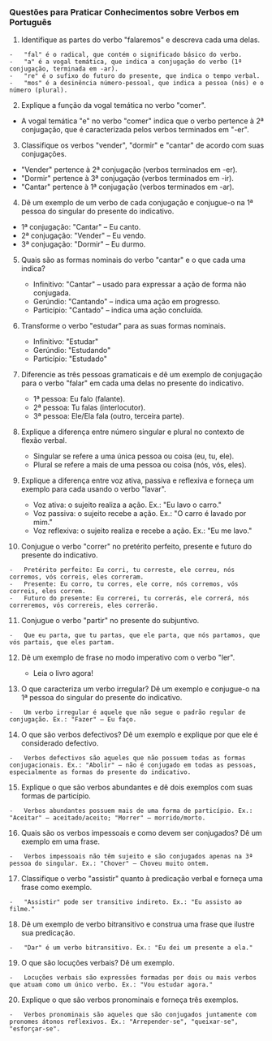 ### Questões para Praticar Conhecimentos sobre Verbos em Português

1.  Identifique as partes do verbo "falaremos" e descreva cada uma delas.
```
-   "fal" é o radical, que contém o significado básico do verbo.
-   "a" é a vogal temática, que indica a conjugação do verbo (1ª conjugação, terminada em -ar).
-   "re" é o sufixo do futuro do presente, que indica o tempo verbal.
-   "mos" é a desinência número-pessoal, que indica a pessoa (nós) e o número (plural).
```

2.  Explique a função da vogal temática no verbo "comer".

-   A vogal temática "e" no verbo "comer" indica que o verbo pertence à 2ª conjugação, que é caracterizada pelos verbos terminados em "-er".

3.  Classifique os verbos "vender", "dormir" e "cantar" de acordo com suas conjugações.

-   "Vender" pertence à 2ª conjugação (verbos terminados em -er).
-   "Dormir" pertence à 3ª conjugação (verbos terminados em -ir).
-   "Cantar" pertence à 1ª conjugação (verbos terminados em -ar).

4.  Dê um exemplo de um verbo de cada conjugação e conjugue-o na 1ª pessoa do singular do presente do indicativo.

-   1ª conjugação: "Cantar" – Eu canto.
-   2ª conjugação: "Vender" – Eu vendo.
-   3ª conjugação: "Dormir" – Eu durmo.

5.  Quais são as formas nominais do verbo "cantar" e o que cada uma indica?
    
    -   Infinitivo: "Cantar" – usado para expressar a ação de forma não conjugada.
    -   Gerúndio: "Cantando" – indica uma ação em progresso.
    -   Particípio: "Cantado" – indica uma ação concluída.

6.  Transforme o verbo "estudar" para as suas formas nominais.
    
    -   Infinitivo: "Estudar"
    -   Gerúndio: "Estudando"
    -   Particípio: "Estudado"

7.  Diferencie as três pessoas gramaticais e dê um exemplo de conjugação para o verbo "falar" em cada uma delas no presente do indicativo.
    
    -   1ª pessoa: Eu falo (falante).
    -   2ª pessoa: Tu falas (interlocutor).
    -   3ª pessoa: Ele/Ela fala (outro, terceira parte).

8.  Explique a diferença entre número singular e plural no contexto de flexão verbal.
    
    -   Singular se refere a uma única pessoa ou coisa (eu, tu, ele).
    -   Plural se refere a mais de uma pessoa ou coisa (nós, vós, eles).

9.  Explique a diferença entre voz ativa, passiva e reflexiva e forneça um exemplo para cada usando o verbo "lavar".
    
    -   Voz ativa: o sujeito realiza a ação. Ex.: "Eu lavo o carro."
    -   Voz passiva: o sujeito recebe a ação. Ex.: "O carro é lavado por mim."
    -   Voz reflexiva: o sujeito realiza e recebe a ação. Ex.: "Eu me lavo."

10.  Conjugue o verbo "correr" no pretérito perfeito, presente e futuro do presente do indicativo.
    
    -   Pretérito perfeito: Eu corri, tu correste, ele correu, nós corremos, vós correis, eles correram.
    -   Presente: Eu corro, tu corres, ele corre, nós corremos, vós correis, eles correm.
    -   Futuro do presente: Eu correrei, tu correrás, ele correrá, nós correremos, vós correreis, eles correrão.

11.  Conjugue o verbo "partir" no presente do subjuntivo.
    
    -   Que eu parta, que tu partas, que ele parta, que nós partamos, que vós partais, que eles partam.

12. Dê um exemplo de frase no modo imperativo com o verbo "ler".
    
    -   Leia o livro agora!

13.  O que caracteriza um verbo irregular? Dê um exemplo e conjugue-o na 1ª pessoa do singular do presente do indicativo.
    
    -   Um verbo irregular é aquele que não segue o padrão regular de conjugação. Ex.: "Fazer" – Eu faço.

14.  O que são verbos defectivos? Dê um exemplo e explique por que ele é considerado defectivo.
    
    -   Verbos defectivos são aqueles que não possuem todas as formas conjugacionais. Ex.: "Abolir" – não é conjugado em todas as pessoas, especialmente as formas do presente do indicativo.

15.  Explique o que são verbos abundantes e dê dois exemplos com suas formas de particípio.
    
    -   Verbos abundantes possuem mais de uma forma de particípio. Ex.: "Aceitar" – aceitado/aceito; "Morrer" – morrido/morto.

16.  Quais são os verbos impessoais e como devem ser conjugados? Dê um exemplo em uma frase.
    
    -   Verbos impessoais não têm sujeito e são conjugados apenas na 3ª pessoa do singular. Ex.: "Chover" – Choveu muito ontem.

17.  Classifique o verbo "assistir" quanto à predicação verbal e forneça uma frase como exemplo.
    
    -   "Assistir" pode ser transitivo indireto. Ex.: "Eu assisto ao filme."

18.  Dê um exemplo de verbo bitransitivo e construa uma frase que ilustre sua predicação.
    
    -   "Dar" é um verbo bitransitivo. Ex.: "Eu dei um presente a ela."

19.  O que são locuções verbais? Dê um exemplo.
    
    -   Locuções verbais são expressões formadas por dois ou mais verbos que atuam como um único verbo. Ex.: "Vou estudar agora."

20.  Explique o que são verbos pronominais e forneça três exemplos.
    
    -   Verbos pronominais são aqueles que são conjugados juntamente com pronomes átonos reflexivos. Ex.: "Arrepender-se", "queixar-se", "esforçar-se".
